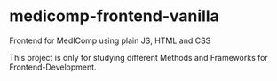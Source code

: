 # medicomp-frontend-vanilla
Frontend for MedIComp using plain JS, HTML and CSS

This project is only for studying different Methods and Frameworks for Frontend-Development.
